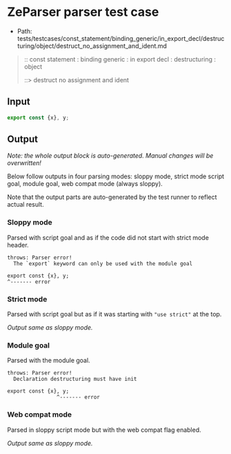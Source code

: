 # ZeParser parser test case

- Path: tests/testcases/const_statement/binding_generic/in_export_decl/destructuring/object/destruct_no_assignment_and_ident.md

> :: const statement : binding generic : in export decl : destructuring : object
>
> ::> destruct no assignment and ident

## Input

`````js
export const {x}, y;
`````

## Output

_Note: the whole output block is auto-generated. Manual changes will be overwritten!_

Below follow outputs in four parsing modes: sloppy mode, strict mode script goal, module goal, web compat mode (always sloppy).

Note that the output parts are auto-generated by the test runner to reflect actual result.

### Sloppy mode

Parsed with script goal and as if the code did not start with strict mode header.

`````
throws: Parser error!
  The `export` keyword can only be used with the module goal

export const {x}, y;
^------- error
`````

### Strict mode

Parsed with script goal but as if it was starting with `"use strict"` at the top.

_Output same as sloppy mode._

### Module goal

Parsed with the module goal.

`````
throws: Parser error!
  Declaration destructuring must have init

export const {x}, y;
                ^------- error
`````


### Web compat mode

Parsed in sloppy script mode but with the web compat flag enabled.

_Output same as sloppy mode._
